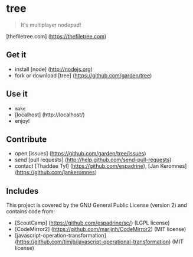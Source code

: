 # tree

> It's multiplayer nodepad!

[thefiletree.com] (https://thefiletree.com)

## Get it

- install [node] (http://nodejs.org)
- fork or download [tree] (https://github.com/garden/tree)

## Use it

- `make`
- [localhost] (http://localhost/)
- enjoy!

## Contribute

- open [issues] (https://github.com/garden/tree/issues)
- send [pull requests] (http://help.github.com/send-pull-requests)
- contact [Thaddee Tyl] (https://github.com/espadrine), [Jan Keromnes] (https://github.com/jankeromnes)

## Includes

This project is covered by the GNU General Public License (version 2) and contains code from:

- [ScoutCamp] (https://github.com/espadrine/sc/) (LGPL license)
- [CodeMirror2] (https://github.com/marijnh/CodeMirror2) (MIT license)
- [javascript-operation-transformation] (https://github.com/timjb/javascript-operational-transformation) (MIT license)


